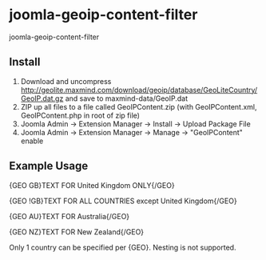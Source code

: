 joomla-geoip-content-filter
===========================

joomla-geoip-content-filter

Install
--------
1.  Download and uncompress http://geolite.maxmind.com/download/geoip/database/GeoLiteCountry/GeoIP.dat.gz and save to maxmind-data/GeoIP.dat
2.  ZIP up all files to a file called GeoIPContent.zip (with GeoIPContent.xml, GeoIPContent.php in root of zip file)
3.  Joomla Admin -> Extension Manager -> Install -> Upload Package File
4.  Joomla Admin -> Extension Manager -> Manage -> "GeoIPContent" enable

Example Usage
--------
  {GEO GB}TEXT FOR United Kingdom ONLY{/GEO}
  
  {GEO !GB}TEXT FOR ALL COUNTRIES except United Kingdom{/GEO}
  
  {GEO AU}TEXT FOR Australia{/GEO}
  
  {GEO NZ}TEXT FOR New Zealand{/GEO}
  

Only 1 country can be specified per {GEO}. Nesting is not supported.
